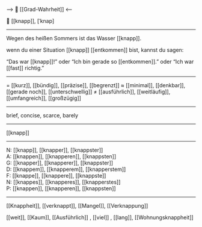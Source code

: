 --> 🧩 [[Grad-Wahrheit]] <--

🧩 [[knapp]], [ˈknap]

---
Wegen des heißen Sommers ist das Wasser [[knapp]].

wenn du einer Situation [[knapp]] [[entkommen]] bist, kannst du sagen:

“Das war [[knapp]]!” oder “Ich bin gerade so [[entkommen]].” oder “Ich war [[fast]] richtig.”

---
= [[kurz]], [[bündig]], [[präzise]], [[begrenzt]]
≈ [[minimal]], [[denkbar]], [[gerade noch]], [[unterschwellig]]
≠ [[ausführlich]], [[weitläufig]], [[umfangreich]], [[großzügig]]

---
brief, concise, scarce, barely

---
[[knapp]]

---
N: [[knapp]], [[knapper]], [[knappster]]  
A: [[knappen]], [[knapperen]], [[knappsten]]  
G: [[knapper]], [[knapperer]], [[knappster]]  
D: [[knappem]], [[knapperem]], [[knapperstem]]  
F: [[knappe]], [[knappere]], [[knappste]]  
N: [[knappes]], [[knapperes]], [[knapperstes]]  
P: [[knappen]], [[knapperen]], [[knappsten]]  

---
[[Knappheit]], [[verknappt]], [[Mangel]], [[Verknappung]]

[[weit]], [[Kaum]], [[Ausführlich]]
, [[viel]]
, [[lang]], [[Wohnungsknappheit]]